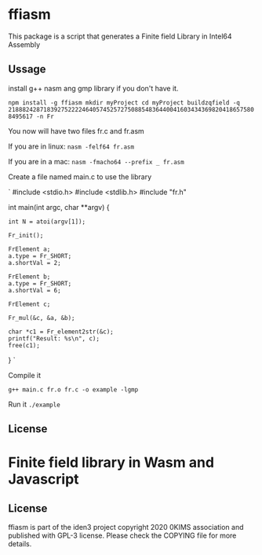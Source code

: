 # ffiasm

This package is a script that generates a Finite field Library in Intel64 Assembly

## Ussage

install g++ nasm ang gmp library if you don't have it.

`
npm install -g ffiasm
mkdir myProject
cd myProject
buildzqfield -q 21888242871839275222246405745257275088548364400416034343698204186575808495617 -n Fr
`

You now will have two files fr.c and fr.asm

If you are in linux:
`
nasm -felf64 fr.asm
`

If you are in a mac:
`
nasm -fmacho64 --prefix _ fr.asm
`

Create a file named main.c to use the library

`
#include <stdio.h>
#include <stdlib.h>
#include "fr.h"

int main(int argc, char **argv) {

    int N = atoi(argv[1]);

    Fr_init();

    FrElement a;
    a.type = Fr_SHORT;
    a.shortVal = 2;

    FrElement b;
    a.type = Fr_SHORT;
    a.shortVal = 6;

    FrElement c;

    Fr_mul(&c, &a, &b);

    char *c1 = Fr_element2str(&c);
    printf("Result: %s\n", c);
    free(c1);
}
`

Compile it

`
g++ main.c fr.o fr.c -o example -lgmp
`

Run it
`
./example
`

## License

# Finite field library in Wasm and Javascript

## License

ffiasm is part of the iden3 project copyright 2020 0KIMS association and published with GPL-3 license. Please check the COPYING file for more details.

